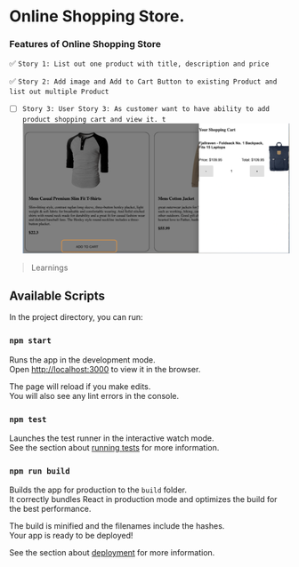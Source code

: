 # Online Shopping Store.

### Features of Online Shopping Store 
:white_check_mark: `Story 1: List out one product with title, description and price`

:white_check_mark:  `Story 2: Add image and Add to Cart Button to existing Product and list out multiple Product`
- [ ] `Story 3: User Story 3: As customer want to have ability to add product shopping cart and view it.
t`
![Product](readme/AddToShoppingCart.png?raw=true "Title")

>Learnings
 
            

## Available Scripts

In the project directory, you can run:

### `npm start`

Runs the app in the development mode.\
Open [http://localhost:3000](http://localhost:3000) to view it in the browser.

The page will reload if you make edits.\
You will also see any lint errors in the console.

### `npm test`

Launches the test runner in the interactive watch mode.\
See the section about [running tests](https://facebook.github.io/create-react-app/docs/running-tests) for more information.

### `npm run build`

Builds the app for production to the `build` folder.\
It correctly bundles React in production mode and optimizes the build for the best performance.

The build is minified and the filenames include the hashes.\
Your app is ready to be deployed!

See the section about [deployment](https://facebook.github.io/create-react-app/docs/deployment) for more information.


